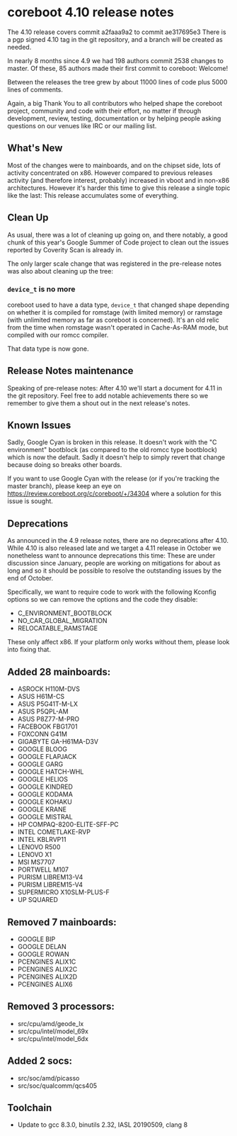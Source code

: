 coreboot 4.10 release notes
===========================

The 4.10 release covers commit a2faaa9a2 to commit ae317695e3
There is a pgp signed 4.10 tag in the git repository, and a branch will
be created as needed.

In nearly 8 months since 4.9 we had 198 authors commit 2538 changes
to master.  Of these, 85 authors made their first commit to coreboot:
Welcome!

Between the releases the tree grew by about 11000 lines of code plus
5000 lines of comments.

Again, a big Thank You to all contributors who helped shape the coreboot
project, community and code with their effort, no matter if through
development, review, testing, documentation or by helping people asking
questions on our venues like IRC or our mailing list.

What's New
----------

Most of the changes were to mainboards, and on the chipset side, lots
of activity concentrated on x86. However compared to previous releases
activity (and therefore interest, probably) increased in vboot and in
non-x86 architectures. However it's harder this time to give this release
a single topic like the last: This release accumulates some of everything.

Clean Up
--------
As usual, there was a lot of cleaning up going on, and there notably,
a good chunk of this year's Google Summer of Code project to clean out
the issues reported by Coverity Scan is already in.

The only larger scale change that was registered in the pre-release
notes was also about cleaning up the tree:

### `device_t` is no more
coreboot used to have a data type, `device_t` that changed shape depending on
whether it is compiled for romstage (with limited memory) or ramstage (with
unlimited memory as far as coreboot is concerned). It's an old relic from the
time when romstage wasn't operated in Cache-As-RAM mode, but compiled with
our romcc compiler.

That data type is now gone.

Release Notes maintenance
-------------------------
Speaking of pre-release notes: After 4.10 we'll start a document for
4.11 in the git repository. Feel free to add notable achievements there
so we remember to give them a shout out in the next release's notes.

Known Issues
------------
Sadly, Google Cyan is broken in this release. It doesn't work with the
"C environment" bootblock (as compared to the old romcc type bootblock)
which is now the default. Sadly it doesn't help to simply revert that
change because doing so breaks other boards.

If you want to use Google Cyan with the release (or if
you're tracking the master branch), please keep an eye on
<https://review.coreboot.org/c/coreboot/+/34304> where a solution for this
issue is sought.

Deprecations
------------
As announced in the 4.9 release notes, there are no deprecations after 4.10.
While 4.10 is also released late and we target a 4.11 release in October we
nonetheless want to announce deprecations this time: These are under
discussion since January, people are working on mitigations for about as long
and so it should be possible to resolve the outstanding issues by the end of
October.

Specifically, we want to require code to work with the following Kconfig
options so we can remove the options and the code they disable:

* C\_ENVIRONMENT\_BOOTBLOCK
* NO\_CAR\_GLOBAL\_MIGRATION
* RELOCATABLE\_RAMSTAGE

These only affect x86. If your platform only works without them, please
look into fixing that.

Added 28 mainboards:
--------------------
* ASROCK H110M-DVS
* ASUS H61M-CS
* ASUS P5G41T-M-LX
* ASUS P5QPL-AM
* ASUS P8Z77-M-PRO
* FACEBOOK FBG1701
* FOXCONN G41M
* GIGABYTE GA-H61MA-D3V
* GOOGLE BLOOG
* GOOGLE FLAPJACK
* GOOGLE GARG
* GOOGLE HATCH-WHL
* GOOGLE HELIOS
* GOOGLE KINDRED
* GOOGLE KODAMA
* GOOGLE KOHAKU
* GOOGLE KRANE
* GOOGLE MISTRAL
* HP COMPAQ-8200-ELITE-SFF-PC
* INTEL COMETLAKE-RVP
* INTEL KBLRVP11
* LENOVO R500
* LENOVO X1
* MSI MS7707
* PORTWELL M107
* PURISM LIBREM13-V4
* PURISM LIBREM15-V4
* SUPERMICRO X10SLM-PLUS-F
* UP SQUARED

Removed 7 mainboards:
---------------------
* GOOGLE BIP
* GOOGLE DELAN
* GOOGLE ROWAN
* PCENGINES ALIX1C
* PCENGINES ALIX2C
* PCENGINES ALIX2D
* PCENGINES ALIX6

Removed 3 processors:
---------------------
* src/cpu/amd/geode\_lx
* src/cpu/intel/model\_69x
* src/cpu/intel/model\_6dx

Added 2 socs:
-------------
* src/soc/amd/picasso
* src/soc/qualcomm/qcs405

Toolchain
---------
* Update to gcc 8.3.0, binutils 2.32, IASL 20190509, clang 8
